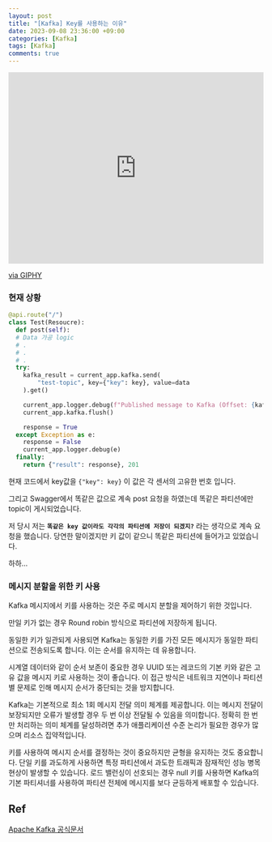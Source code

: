 ```yaml
---
layout: post
title: "[Kafka] Key를 사용하는 이유"
date: 2023-09-08 23:36:00 +09:00
categories: [Kafka]
tags: [Kafka]
comments: true
---
```


<iframe src="https://giphy.com/embed/26ufdipQqU2lhNA4g" width="100%" height="378" frameBorder="0" class="giphy-embed" allowFullScreen></iframe><p><a href="https://giphy.com/gifs/producthunt-mind-blown-blow-your-26ufdipQqU2lhNA4g">via GIPHY</a></p>

### 현재 상황

```python
@api.route("/")
class Test(Resoucre):
  def post(self):
  # Data 가공 logic
  # .
  # .
  # .
  try:
    kafka_result = current_app.kafka.send(
        "test-topic", key={"key": key}, value=data
    ).get()

    current_app.logger.debug(f"Published message to Kafka (Offset: {kafka_result.offset}, Partition: {kafka_result.partition})")
    current_app.kafka.flush()

    response = True
  except Exception as e:
    response = False
    current_app.logger.debug(e)
  finally:
    return {"result": response}, 201
```

현재 코드에서 key값을 `{"key": key}` 이 값은 각 센서의 고유한 번호 입니다.

그리고 Swagger에서 똑같은 값으로 계속 post 요청을 하였는데 똑같은 파티션에만 topic이 게시되었습니다.

저 당시 저는 **`똑같은 key 값이라도 각각의 파티션에 저장이 되겠지?`** 라는 생각으로 계속 요청을 했습니다. 당연한 말이겠지만 키 값이 같으니 똑같은 파티션에 들어가고 있었습니다.

하하...

### **메시지 분할을 위한 키 사용**

Kafka 메시지에서 키를 사용하는 것은 주로 메시지 분할을 제어하기 위한 것입니다.

만일 키가 없는 경우 Round robin 방식으로 파티션에 저장하게 됩니다.

동일한 키가 일관되게 사용되면 Kafka는 동일한 키를 가진 모든 메시지가 동일한 파티션으로 전송되도록 합니다. 이는 순서를 유지하는 데 유용합니다.

시계열 데이터와 같이 순서 보존이 중요한 경우 UUID 또는 레코드의 기본 키와 같은 고유 값을 메시지 키로 사용하는 것이 좋습니다. 이 접근 방식은 네트워크 지연이나 파티션별 문제로 인해 메시지 순서가 중단되는 것을 방지합니다.

Kafka는 기본적으로 최소 1회 메시지 전달 의미 체계를 제공합니다. 이는 메시지 전달이 보장되지만 오류가 발생할 경우 두 번 이상 전달될 수 있음을 의미합니다. 정확히 한 번만 처리하는 의미 체계를 달성하려면 추가 애플리케이션 수준 논리가 필요한 경우가 많으며 리소스 집약적입니다.

키를 사용하여 메시지 순서를 결정하는 것이 중요하지만 균형을 유지하는 것도 중요합니다. 단일 키를 과도하게 사용하면 특정 파티션에서 과도한 트래픽과 잠재적인 성능 병목 현상이 발생할 수 있습니다. 로드 밸런싱이 선호되는 경우 null 키를 사용하면 Kafka의 기본 파티셔너를 사용하여 파티션 전체에 메시지를 보다 균등하게 배포할 수 있습니다.

## Ref

[Apache Kafka 공식문서](https://kafka.apache.org/protocol#protocol_network)
